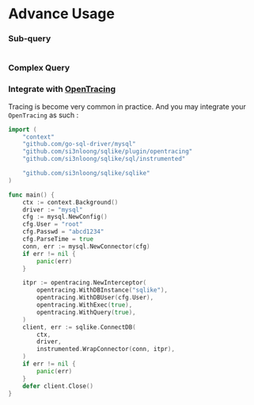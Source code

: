 # Advance Usage

### Sub-query

```go

```

### Complex Query

### Integrate with [OpenTracing](https://github.com/opentracing/opentracing-go)

Tracing is become very common in practice. And you may integrate your `OpenTracing` as such :

```go
import (
    "context"
    "github.com/go-sql-driver/mysql"
    "github.com/si3nloong/sqlike/plugin/opentracing"
    "github.com/si3nloong/sqlike/sql/instrumented"

    "github.com/si3nloong/sqlike/sqlike"
)

func main() {
    ctx := context.Background()
    driver := "mysql"
    cfg := mysql.NewConfig()
    cfg.User = "root"
    cfg.Passwd = "abcd1234"
    cfg.ParseTime = true
    conn, err := mysql.NewConnector(cfg)
    if err != nil {
        panic(err)
    }

    itpr := opentracing.NewInterceptor(
        opentracing.WithDBInstance("sqlike"),
        opentracing.WithDBUser(cfg.User),
        opentracing.WithExec(true),
        opentracing.WithQuery(true),
    )
    client, err := sqlike.ConnectDB(
        ctx,
        driver,
        instrumented.WrapConnector(conn, itpr),
    )
    if err != nil {
        panic(err)
    }
    defer client.Close()
}
```
